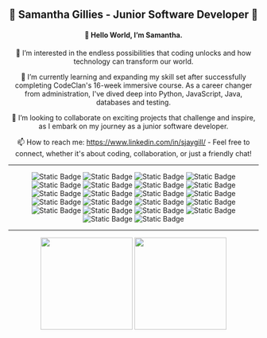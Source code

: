 <h2 align="center"> 💞️ Samantha Gillies - Junior Software Developer 💞️ </h1>
<!-- <div style="display: flex; align-items: center; justify-content: space-between;"> -->
<div align="center">
<h4>👋 Hello World, I’m Samantha.</h4>

👀 I’m interested in the endless possibilities that coding unlocks and how technology can transform our world.


🌱 I’m currently learning and expanding my skill set after successfully completing CodeClan's 16-week immersive course. As a career changer from administration, I've dived deep into Python, JavaScript, Java, databases and testing.

💞️ I’m looking to collaborate on exciting projects that challenge and inspire, as I embark on my journey as a junior software developer.

📫 How to reach me: https://www.linkedin.com/in/sjaygill/ - Feel free to connect, whether it's about coding, collaboration, or just a friendly chat!
</div>
<hr/>
<div align="center">
  <img alt="Static Badge" src="https://img.shields.io/badge/Python%20-%20purple"> <img alt="Static Badge" src="https://img.shields.io/badge/Javascript%20-%20blue">
 <img alt="Static Badge" src="https://img.shields.io/badge/Java%20-%20pink"> <img alt="Static Badge" src="https://img.shields.io/badge/SQL%20-%20yellow"> <img alt="Static Badge" src="https://img.shields.io/badge/MongoDB%20-%20orange"> <img alt="Static Badge" src="https://img.shields.io/badge/React%20-%20grey"> <img alt="Static Badge" src="https://img.shields.io/badge/Flask%20-%20brown"> <img alt="Static Badge" src="https://img.shields.io/badge/SpringBoot%20-%20purple"> <img alt="Static Badge" src="https://img.shields.io/badge/GitHub%20-%20pink"> <img alt="Static Badge" src="https://img.shields.io/badge/FireBase%20-%20black"> <img alt="Static Badge" src="https://img.shields.io/badge/Teamwork%20-%20blue"> <img alt="Static Badge" src="https://img.shields.io/badge/HTML%20-%20green"> <img alt="Static Badge" src="https://img.shields.io/badge/css%20-%20grey"> <img alt="Static Badge" src="https://img.shields.io/badge/sass%20-%20brown"> <img alt="Static Badge" src="https://img.shields.io/badge/API%20-%20orange"> <img alt="Static Badge" src="https://img.shields.io/badge/Insomnia%20-%20purple"> <img alt="Static Badge" src="https://img.shields.io/badge/VSCode%20-%20red"> <img alt="Static Badge" src="https://img.shields.io/badge/Cypress%20-%20beige"> <img alt="Static Badge" src="https://img.shields.io/badge/Time%20Management%20%20-%20black"> <img alt="Static Badge" src="https://img.shields.io/badge/IntelliJ%20%20-%20brown"> <img alt="Static Badge" src="https://img.shields.io/badge/Adobe%20%20-%20pink"> <img alt="Static Badge" src="https://img.shields.io/badge/Deadlines%20%20-%20black">
</div>
<hr/>
<div align="center">
<img src="http://github-profile-summary-cards.vercel.app/api/cards/profile-details?username=samjaygill&theme=swift" height="185px"/>
<img src="http://github-profile-summary-cards.vercel.app/api/cards/stats?username=samjaygill&theme=swift" height="185px"/>
  </div>
<!---
samjaygill/samjaygill is a ✨ special ✨ repository because its `README.md` (this file) appears on your GitHub profile.
You can click the Preview link to take a look at your changes.
--->


